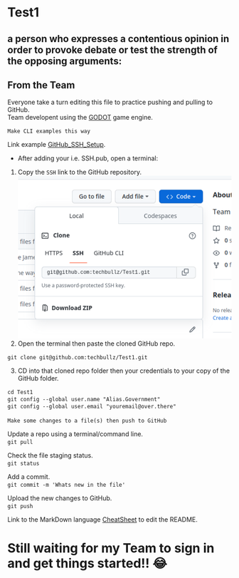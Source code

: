 # Test1
a person who expresses a contentious opinion in order to provoke debate or test the strength of the opposing arguments:
---
## From the Team
Everyone take a turn editing this file to practice pushing and pulling to GitHub.\
Team developent using the [GODOT](https://godotengine.org/) game engine.
```
Make CLI examples this way

```
Link example [GitHub_SSH_Setup](https://docs.github.com/en/authentication/connecting-to-github-with-ssh/adding-a-new-ssh-key-to-your-github-account).
- After adding your i.e. SSH.pub, open a terminal:
1. Copy the `SSH` link to the GitHub repository.\
![From the GitHub repo](/images/SSH_Github.png)
2. Open the terminal then paste the cloned GitHub repo.
```
git clone git@github.com:techbullz/Test1.git
```
3. CD into that cloned repo folder then your credentials to your copy of the GitHub folder.
```
cd Test1
git config --global user.name "Alias.Government"
git config --global user.email "youremail@over.there"

Make some changes to a file(s) then push to GitHub
```
Update a repo using a terminal/command line.\
`git pull`

Check the file staging status.\
`git status`

Add a commit.\
`git commit -m 'Whats new in the file'`

Upload the new changes to GitHub.\
`git push`

Link to the MarkDown language [CheatSheet](https://www.markdownguide.org/cheat-sheet/) to edit the README. 

# Still waiting for my Team to sign in and get things started!! :joy:
